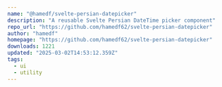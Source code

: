 ```yaml
---
name: "@hamedf/svelte-persian-datepicker"
description: "A reusable Svelte Persian DateTime picker component"
repo_url: "https://github.com/hamedf62/svelte-persian-datepicker"
author: "hamedf"
homepage: "https://github.com/hamedf62/svelte-persian-datepicker"
downloads: 1221
updated: "2025-03-02T14:53:12.359Z"
tags: 
  - ui
  - utility
---
```

